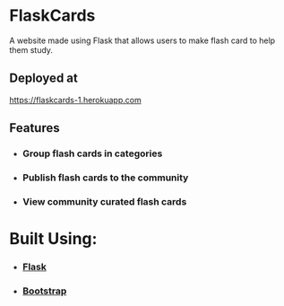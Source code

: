 # FlaskCards
A website made using Flask that allows users to make flash card to help them study.

## Deployed at
https://flaskcards-1.herokuapp.com

## Features
* ### Group flash cards in categories
* ### Publish flash cards to the community
* ### View community curated flash cards

# Built Using: 
* ### [Flask](https://flask.palletsprojects.com/en/2.0.x/)
* ### [Bootstrap](https://getbootstrap.com/)
